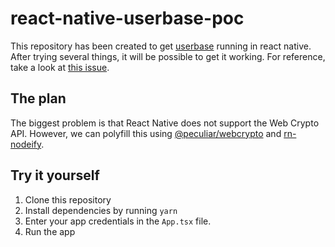 # react-native-userbase-poc

This repository has been created to get [userbase](http://userbase.com) running in react native. After trying several things, it will be possible to get it working. For reference, take a look at [this issue](https://github.com/smallbets/userbase/issues/275).

## The plan

The biggest problem is that React Native does not support the Web Crypto API. However, we can polyfill this using [@peculiar/webcrypto](https://github.com/PeculiarVentures/webcrypto) and [rn-nodeify](https://github.com/tradle/rn-nodeify).

## Try it yourself

1. Clone this repository
2. Install dependencies by running `yarn`
3. Enter your app credentials in the `App.tsx` file.
4. Run the app
